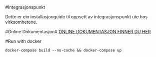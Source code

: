 #Integrasjonspunkt

Dette er ein installasjonguide til oppsett av integrasjonspunkt ute hos virksomhetene.

#Online Dokumentasjon#
[ONLINE DOKUMENTASJON FINNER DU HER](http://difi.github.io/move-integrasjonspunkt/)

#Run with docker 
```
docker-compose build --no-cache && docker-compose up
```